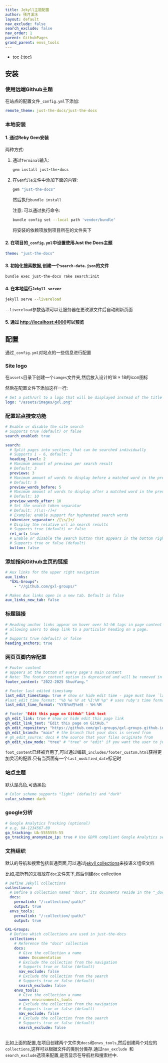 ```yaml
---
title: Jekyll主题配置
author: 残月溪冰
layout: default
nav_exclude: false
search_exclude: false
nav_order: 1
parent: GithubPages
grand_parent: envs_tools
---
```


- toc
{:toc}

## 安装

### 使用远端Github主题

在站点的配置文件`_config.yml`下添加:

```yaml
remote_theme: just-the-docs/just-the-docs
```

### 本地安装

#### 1. 通过Reby Gem安装

两种方式:

1.   通过`Terminal`输入:

     ```ruby
     gem install just-the-docs
     ```

2.   在`Gemfile`文件中添加下面的内容:

     ```ruby
     gem "just-the-docs"
     ```

     然后执行`bundle install`

     注意: 可以通过执行命令:

     ```bash
     bundle config set --local path 'vendor/bundle'
     ```

     将安装的依赖项放到项目所在的文件夹下

     

#### 2. 在项目的`_config.yml`中设置使用**Just the Docs**主题

```yaml
theme: "just-the-docs"
```

#### 3. 初始化搜索数据,创建一个`search-data.json`的文件

```bash
bundle exec just-the-docs rake search:init
```

#### 4. 在本地运行`Jekyll server`

```bash
jekyll serve --livereload
```

`--livereload`参数选项可以让服务器在更改源文件后自动刷新页面

#### 5. 通过 [http://localhost:4000](http://localhost:4000/)可以预览



## 配置

通过`_config.yml`对站点的一些信息进行配置

### Site logo

在`assets`目录下创建一个`iamges`文件夹,然后放入设计的$18\times18$的icon图标

然后在配置文件下添加这样一行:

```yaml
# Set a path/url to a logo that will be displayed instead of the title
logo: "/assets/images/gxl.png"
```



### 配置站点搜索功能

```yaml
# Enable or disable the site search
# Supports true (default) or false
search_enabled: true

search:
  # Split pages into sections that can be searched individually
  # Supports 1 - 6, default: 2
  heading_level: 2
  # Maximum amount of previews per search result
  # Default: 3
  previews: 3
  # Maximum amount of words to display before a matched word in the preview
  # Default: 5
  preview_words_before: 5
  # Maximum amount of words to display after a matched word in the preview
  # Default: 10
  preview_words_after: 10
  # Set the search token separator
  # Default: /[\s\-/]+/
  # Example: enable support for hyphenated search words
  tokenizer_separator: /[\s/]+/
  # Display the relative url in search results
  # Supports true (default) or false
  rel_url: true
  # Enable or disable the search button that appears in the bottom right corner of every page
  # Supports true or false (default)
  button: false
```

### 添加指向Github主页的链接

```yaml
# Aux links for the upper right navigation
aux_links:
  "GXL-Groups":
    - "//github.com/gxl-groups/"

# Makes Aux links open in a new tab. Default is false
aux_links_new_tab: false
```

### 标题链接

```yaml
# Heading anchor links appear on hover over h1-h6 tags in page content
# allowing users to deep link to a particular heading on a page.
#
# Supports true (default) or false
heading_anchors: true
```

### 网页页脚内容配置

```yaml
# Footer content
# appears at the bottom of every page's main content
# Note: The footer_content option is deprecated and will be removed in a future major release. Please use `_includes/footer_custom.html` for more robust markup / liquid-based content.
footer_content: "2022-2025 ShuoYang."

# Footer last edited timestamp
last_edit_timestamp: true # show or hide edit time - page must have `last_modified_date` defined in the frontmatter
#last_edit_time_format: "%b %e %Y at %I:%M %p" # uses ruby's time format: https://ruby-doc.org/stdlib-2.7.0/libdoc/time/rdoc/Time.html
last_edit_time_format: "%Y年%m月%e日 - %H:%M

# Footer "Edit this page on GitHub" link text
gh_edit_link: true # show or hide edit this page link
gh_edit_link_text: "Edit this page on GitHub."
gh_edit_repository: "https://github.com/gxl-groups/gxl-groups.github.io" # the github URL for your repo
gh_edit_branch: "main" # the branch that your docs is served from
# gh_edit_source: docs # the source that your files originate from
gh_edit_view_mode: "tree" # "tree" or "edit" if you want the user to jump into the editor immediately
```

`foot_content`已经被弃用了,可以通过编辑`_includes/footer_custom.html`获得更加灵活的配置.只有当页面有一个`last_modified_date`标记时

### 站点主题

默认是亮色,可选黑色

```yaml
# Color scheme supports "light" (default) and "dark"
color_scheme: dark
```

### google分析

```yaml
# Google Analytics Tracking (optional)
# e.g, UA-1234567-89
ga_tracking: UA-5555555-55
ga_tracking_anonymize_ip: true # Use GDPR compliant Google Analytics settings (true by default)
```



### 文档组织

默认的导航和搜索包括普通页面,可以通过[jekyll collections](https://jekyllrb.com/docs/collections/)来按语义组织文档

比如,把所有的文档放在`doc`文件夹下,然后创建`doc` collection

```yaml
# Define Jekyll collections
collections:
  # Define a collection named "docs", its documents reside in the "_docs" directory
  docs:
    permalink: "/:collection/:path/"
    output: true
  envs_tools:
    permalink: "/:collection/:path/"
    output: true

GXL-Groups:
  # Define which collections are used in just-the-docs
  collections:
    # Reference the "docs" collection
    docs:
      # Give the collection a name
      name: Documentation
      # Exclude the collection from the navigation
      # Supports true or false (default)
      nav_exclude: false
      # Exclude the collection from the search
      # Supports true or false (default)
      search_exclude: false
    envs_tools:
      # Give the collection a name
      name: environments_tools
      # Exclude the collection from the navigation
      # Supports true or false (default)
      nav_exclude: false
      # Exclude the collection from the search
      # Supports true or false (default)
      search_exclude: false
    
```

比如上面的配置,在项目创建两个文件夹`docs`和`envs_tools`,然后创建两个对应的`collections`,这样可以根据文件的类别分类存.通过`nav_exclude `和`search_exclude`选项来配置,是否显示在导航栏和搜索栏中.
